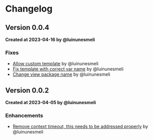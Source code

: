 # Changelog

## Version 0.0.4
**Created at 2023-04-16 by @luinunesmeli**

### Fixes
* [Allow custom template](https://github.com/luinunesmeli/goscriba/pull/98) by @luinunesmeli
* [Fix template with correct var name](https://github.com/luinunesmeli/goscriba/pull/101) by @luinunesmeli
* [Change view package name](https://github.com/luinunesmeli/goscriba/pull/102) by @luinunesmeli


## Version 0.0.2
**Created at 2023-04-05 by @luinunesmeli**

### Enhancements
* [Remove context timeout, this needs to be addressed properly](https://github.com/luinunesmeli/goscriba/pull/60) by @luinunesmeli
